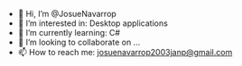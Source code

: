 - 👋 Hi, I’m @JosueNavarrop
- 👀 I’m interested in: Desktop applications
- 🌱 I’m currently learning: C#
- 💞️ I’m looking to collaborate on ...
- 📫 How to reach me: josuenavarrop2003janp@gmail.com

<!---
JosueNavarrop/JosueNavarrop is a ✨ special ✨ repository because its `README.md` (this file) appears on your GitHub profile.
You can click the Preview link to take a look at your changes.
--->
